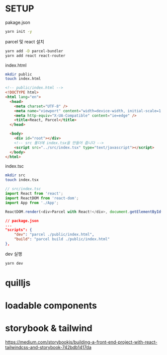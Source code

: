 # SETUP

pakage.json

```bash
yarn init -y
```

parcel 및 react 설치

```bash
yarn add -D parcel-bundler
yarn add react react-router
```

index.html

```bash
mkdir public
touch index.html
```

```html
<!-- public/index.html -->
<!DOCTYPE html>
<html lang="en">
  <head>
    <meta charset="UTF-8" />
    <meta name="viewport" content="width=device-width, initial-scale=1.0" />
    <meta http-equiv="X-UA-Compatible" content="ie=edge" />
    <title>React, Parcel</title>
  </head>

  <body>
    <div id="root"></div>
    <!-- src 폴더에 index.tsx을 만들어 줍니다 -->
    <script src="../src/index.tsx" type="text/javascript"></script>
  </body>
</html>
```

index.tsc

```bash
mkdir src
touch index.tsx
```

```js
// src/index.tsc
import React from 'react';
import ReactDOM from 'react-dom';
import App from './App';

ReactDOM.render(<div>Parcel with React!</div>, document.getElementById('root'));
```

```json
// package.json
...
"scripts": {
    "dev": "parcel ./public/index.html",
    "build": "parcel build ./public/index.html"
},
```

dev 실행

```
yarn dev
```

# quilljs

# loadable components

# storybook & tailwind

https://medium.com/storybookjs/building-a-front-end-project-with-react-tailwindcss-and-storybook-742bdb1417da
